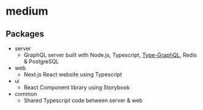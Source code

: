 # medium

## Packages

- server
  - GraphQL server built with Node.js, Typescript, [Type-GraphQL](https://19majkel94.github.io/type-graphql/), Redis & PostgreSQL
- web
  - Next.js React website using Typescript
- ui
  - React Component library using Storybook
- common
  - Shared Typescript code between server & web
